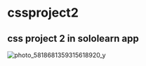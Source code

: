 # cssproject2
css project 2 in sololearn app
---------------------------------------------
![photo_5818681359315618920_y](https://github.com/user-attachments/assets/0c9bcb65-1a71-4f96-98ad-2f7f85b38b09)
